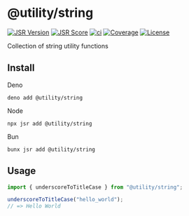 # @utility/string

[![JSR Version](https://jsr.io/badges/@utility/string)](https://jsr.io/@utility/string)
[![JSR Score](https://jsr.io/badges/@utility/string/score)](https://jsr.io/@utility/string/score)
[![ci](https://github.com/utilityjs/string/actions/workflows/test.yml/badge.svg)](https://github.com/utilityjs/string/actions/workflows/test.yml)
[![Coverage](https://codecov.io/gh/utilityjs/string/branch/main/graph/badge.svg?token=OzlniGFmNp)](https://codecov.io/gh/utilityjs/string)
[![License](https://img.shields.io/github/license/utilityjs/string.svg?label=License)](/LICENSE)

Collection of string utility functions

## Install

Deno

```shell
deno add @utility/string
```

Node

```shell
npx jsr add @utility/string
```

Bun

```shell
bunx jsr add @utility/string
```

## Usage

```typescript
import { underscoreToTitleCase } from "@utility/string";

underscoreToTitleCase("hello_world");
// => Hello World
```
